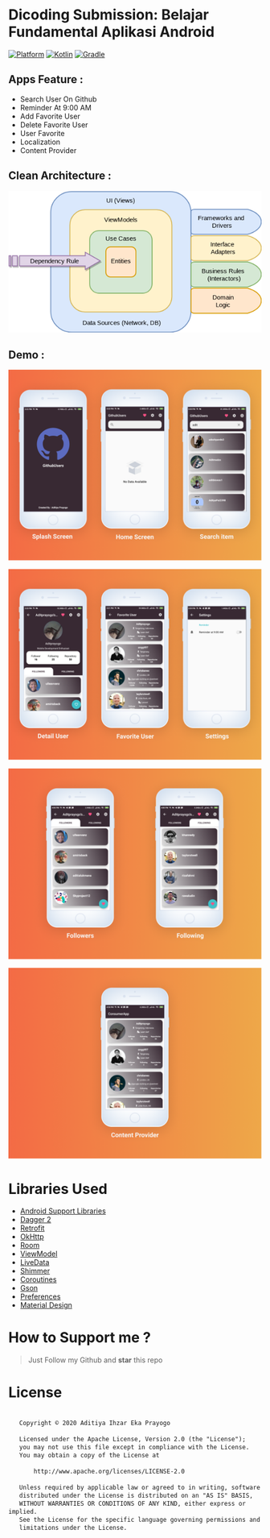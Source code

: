 
# Dicoding Submission: Belajar Fundamental Aplikasi Android
 [![Platform](https://img.shields.io/badge/platform-Android-green.svg)](http://developer.android.com/index.html) [![Kotlin](https://img.shields.io/badge/kotlin-1.3.72-orange.svg)](http://kotlinlang.org) [![Gradle](https://img.shields.io/badge/gradle-4.0.0-%2366DCB8.svg)](https://developer.android.com/studio/releases/gradle-plugin)

## Apps Feature :
- Search User On Github
- Reminder At 9:00 AM
- Add Favorite User
- Delete Favorite User
- User Favorite
- Localization
- Content Provider

## Clean Architecture :
<p align="center">
    <img src="assets/cleean.png"
        style="margin-right: 20px;"
    />
</p>

## Demo :
<p align="center">
    <img src="assets/low1.png"
        style="margin-right: 20px;"
    />
</p>

<p align="center">
    <img src="assets/low2.png"
        style="margin-right: 20px;"
    />
</p>


<p align="center">
    <img src="assets/low3.png"
        style="margin-right: 20px;"
    />
</p>

<p align="center">
    <img src="assets/low4.png"
        style="margin-right: 20px;"
    />
</p>

# Libraries Used
* [Android Support Libraries](https://developer.android.com/topic/libraries/support-library/index.html)
* [Dagger 2](https://google.github.io/dagger/)
* [Retrofit](http://square.github.io/retrofit/)
* [OkHttp](http://square.github.io/okhttp/)
* [Room](https://developer.android.com/topic/libraries/architecture/room.html)
* [ViewModel](https://developer.android.com/topic/libraries/architecture/viewmodel.html)
* [LiveData](https://developer.android.com/topic/libraries/architecture/livedata.html)
* [Shimmer](https://facebook.github.io/shimmer-android/#:~:text=Shimmer%20is%20an%20Android%20library,view%20in%20your%20Android%20app.&text=Shimmer%20for%20Android%20is%20implemented,the%20animation%20from%20your%20code.)
* [Coroutines](https://github.com/Kotlin/kotlinx.coroutines)
* [Gson](https://github.com/google/gson)
* [Preferences](https://developer.android.com/reference/android/preference/Preference)
* [Material Design](https://material.io/develop/android/docs/getting-started)

# How to Support me ?
> Just Follow my Github and **star** this repo

# License
```

   Copyright © 2020 Aditiya Ihzar Eka Prayogo

   Licensed under the Apache License, Version 2.0 (the "License");
   you may not use this file except in compliance with the License.
   You may obtain a copy of the License at

       http://www.apache.org/licenses/LICENSE-2.0

   Unless required by applicable law or agreed to in writing, software
   distributed under the License is distributed on an "AS IS" BASIS,
   WITHOUT WARRANTIES OR CONDITIONS OF ANY KIND, either express or implied.
   See the License for the specific language governing permissions and
   limitations under the License.

```


